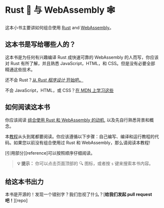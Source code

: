 # Rust 🦀 与 WebAssembly 🕸

这本小书主要讲如何组合使用 [Rust][] and [WebAssembly][]。

## 这本书是写给哪些人的？

这本书是为任何有兴趣编译 Rust 成快速可靠的 WebAssembly 的人而写，你应该对 Rust 有所了解，并且熟悉 JavaScript，HTML，和 CSS。但是没有必要全部精通这些技术。

还不会 Rust？[从 _Rust 程序设计_ 开始吧。][trpl]

不会 JavaScript，HTML，或 CSS？[在 MDN 上学习这些][mdn]

## 如何阅读这本书

你应该阅读 [组合使用 Rust 和 WebAssembly 的动机][why-rust-wasm], 以及先自行熟悉背景和概念。

本[教程][]从头到尾都要阅读。你应该遵循以下步骤：自己编写、编译和运行教程的代码。如果您以前没有组合使用过 Rust 和 WebAssembly，那么请阅读本教程!

[引用部分][reference]可以按照顺序仔细阅读。

> **💡 提示：** 你可以点击页面顶部的 🔍 图标，或者按 `s` 键来搜索本书内容。

## 给这本书出力

本书是开源的！发现一个错别字？我们忽视了什么？[**给我们发起 pull request 吧！**][repo]

[rust]: https://www.rust-lang.org
[webassembly]: https://webassembly.org/
[trpl]: https://doc.rust-lang.org/book/
[mdn]: https://developer.mozilla.org/en-US/docs/Learn
[why-rust-wasm]: ./why-rust-and-webassembly.html
[背景]: ./background-and-concepts.html
[教程]: ./game-of-life/introduction.html
[参考]: ./reference/index.html
[仓库]: https://github.com/rustwasm/book
